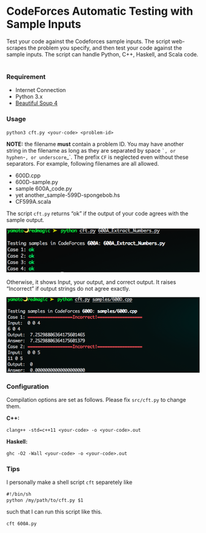 CodeForces Automatic Testing with Sample Inputs
===============================================

Test your code against the Codeforces sample inputs. The script web-scrapes the
problem you specify, and then test your code against the sample inputs.  The
script can handle Python, C++, Haskell, and Scala code.
 

### Requirement

-   Internet Connection
-   Python 3.x
-   [Beautiful Soup 4](<http://www.crummy.com/software/BeautifulSoup/>)


### Usage

~~~~~~~~~~~~~~~~~~~~~~~~~~~~~~~~~~~~~~~~~~~~~~~~~~~~~~~~~~~~~~~~~~~~~~~~~~~~~~~~
python3 cft.py <your-code> <problem-id>
~~~~~~~~~~~~~~~~~~~~~~~~~~~~~~~~~~~~~~~~~~~~~~~~~~~~~~~~~~~~~~~~~~~~~~~~~~~~~~~~

**NOTE:** the filename **must** contain a problem ID. You may have another
string in the filename as long as they are separated by space `` `, or hyphen
``-`, or underscore`\_\`. The prefix `CF` is neglected even without these separators. For example, following filenames are all allowed.

* 600D.cpp
* 600D-sample.py
* sample 600A\_code.py
* yet another\_sample-599D-spongebob.hs
* CF599A.scala

The script `cft.py` returns “ok” if the output of your code agrees with the
sample output.

![](<screenshots/py_600a.png>)

Otherwise, it shows Input, your output, and correct output. It raises
“Incorrect” if output strings do not agree exactly.

![](<screenshots/cpp_600d.png>)

### Configuration

Compilation options are set as follows. Please fix `src/cft.py` to change them.

**C++:**

~~~~~~~~~~~~~~~~~~~~~~~~~~~~~~~~~~~~~~~~~~~~~~~~~~~~~~~~~~~~~~~~~~~~~~~~~~~~~~~~
clang++ -std=c++11 <your-code> -o <your-code>.out
~~~~~~~~~~~~~~~~~~~~~~~~~~~~~~~~~~~~~~~~~~~~~~~~~~~~~~~~~~~~~~~~~~~~~~~~~~~~~~~~

**Haskell:**

~~~~~~~~~~~~~~~~~~~~~~~~~~~~~~~~~~~~~~~~~~~~~~~~~~~~~~~~~~~~~~~~~~~~~~~~~~~~~~~~
ghc -O2 -Wall <your-code> -o <your-code>.out
~~~~~~~~~~~~~~~~~~~~~~~~~~~~~~~~~~~~~~~~~~~~~~~~~~~~~~~~~~~~~~~~~~~~~~~~~~~~~~~~

### Tips

I personally make a shell script `cft` separetely like

~~~~~~~~~~~~~~~~~~~~~~~~~~~~~~~~~~~~~~~~~~~~~~~~~~~~~~~~~~~~~~~~~~~~~~~~~~~~~~~~
#!/bin/sh
python /my/path/to/cft.py $1
~~~~~~~~~~~~~~~~~~~~~~~~~~~~~~~~~~~~~~~~~~~~~~~~~~~~~~~~~~~~~~~~~~~~~~~~~~~~~~~~

such that I can run this script like this.

~~~~~~~~~~~~~~~~~~~~~~~~~~~~~~~~~~~~~~~~~~~~~~~~~~~~~~~~~~~~~~~~~~~~~~~~~~~~~~~~
cft 600A.py
~~~~~~~~~~~~~~~~~~~~~~~~~~~~~~~~~~~~~~~~~~~~~~~~~~~~~~~~~~~~~~~~~~~~~~~~~~~~~~~~
